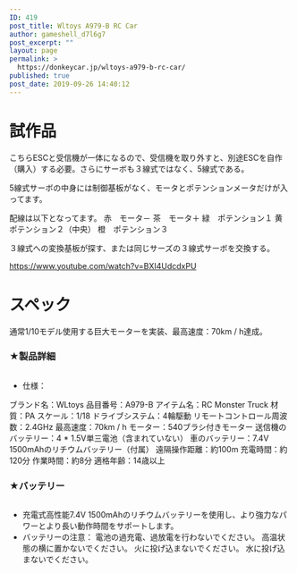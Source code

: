 ```yaml
---
ID: 419
post_title: Wltoys A979-B RC Car
author: gameshell_d7l6g7
post_excerpt: ""
layout: page
permalink: >
  https://donkeycar.jp/wltoys-a979-b-rc-car/
published: true
post_date: 2019-09-26 14:40:12
---
```

<h1>試作品</h1>
こちらESCと受信機が一体になるので、受信機を取り外すと、別途ESCを自作（購入）する必要。さらにサーボも３線式ではなく、5線式である。

5線式サーボの中身には制御基板がなく、モータとポテンションメータだけが入ってます。

配線は以下となってます。
赤　モータ－
茶　モータ＋
緑　ポテンション１
黄　ポテンション２（中央）
橙　ポテンション３

３線式への変換基板が探す、または同じサーズの３線式サーボを交換する。

https://www.youtube.com/watch?v=BXI4UdcdxPU
<h1>スペック</h1>
通常1/10モデル使用する巨大モーターを実装、最高速度：70km / h達成。
<div class="celwidget aplus-module 3p-module-c" data-cel-widget="aplus-3p-module-c">
<div class="aplus-3p-fixed-width">
<h3 class="a-spacing-mini">★製品詳細</h3>
<div class="a-row">
<div class="a-column a-span4 a-spacing-base"><img src="https://donkeycar.jp/wp-content/uploads/2019/09/bbnkgIKIRWX._UX300_TTW__.jpg" alt="" /></div>
<div class="a-column a-span8 a-spacing-base a-span-last">
<ul class="a-unordered-list a-vertical">
 	<li><span class="a-list-item"><span class="a-text-bold">仕様：</span></span></li>
</ul>
ブランド名：WLtoys
品目番号：A979-B
アイテム名：RC Monster Truck
材質：PA
スケール：1/18
ドライブシステム：4輪駆動
リモートコントロール周波数：2.4GHz
最高速度：70km / h
モーター：540ブラシ付きモーター
送信機のバッテリー：4 * 1.5V単三電池（含まれていない）
車のバッテリー：7.4V 1500mAhのリチウムバッテリー（付属）
遠隔操作距離：約100m
充電時間：約120分
作業時間：約8分
適格年齢：14歳以上

</div>
</div>
</div>
</div>
<div class="celwidget aplus-module 3p-module-c" data-cel-widget="aplus-3p-module-c">
<div class="aplus-3p-fixed-width">
<h3 class="a-spacing-mini">★バッテリー</h3>
<div class="a-row">
<div class="a-column a-span4 a-spacing-base"><img src="https://donkeycar.jp/wp-content/uploads/2019/09/9jzZ53MwSiqo._UX300_TTW__.jpg" alt="" /></div>
<div class="a-column a-span8 a-spacing-base a-span-last">
<ul class="a-unordered-list a-vertical">
 	<li><span class="a-list-item">充電式高性能7.4V 1500mAhのリチウムバッテリーを使用し、より強力なパワーとより長い動作時間をサポートします。</span></li>
 	<li><span class="a-list-item"><span class="a-text-bold">バッテリーの注意：</span>
電池の過充電、過放電を行わないでください。
高温状態の横に置かないでください。
火に投げ込まないでください。
水に投げ込まないでください。</span></li>
</ul>
</div>
</div>
</div>
</div>
&nbsp;